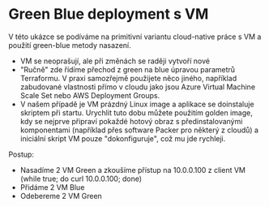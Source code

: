 # Green Blue deployment s VM
V této ukázce se podíváme na primitivní variantu cloud-native práce s VM a použití green-blue metody nasazení.
- VM se neoprašují, ale při změnách se raději vytvoří nové
- "Ručně" zde řídíme přechod z green na blue úpravou parametrů Terraformu. V praxi samozřejmě použijete něco jiného, například zabudované vlastnosti přímo v cloudu jako jsou Azure Virtual Machine Scale Set nebo AWS Deployment Groups.
- V našem případě je VM prázdný Linux image a aplikace se doinstaluje skriptem při startu. Urychlit tuto dobu můžete použitím golden image, kdy se nejprve připraví pokaždé hotový obraz s předinstalovanými komponentami (například přes software Packer pro některý z cloudů) a iniciální skript VM pouze "dokonfiguruje", což mu jde rychleji.

Postup:
- Nasadíme 2 VM Green a zkoušíme přístup na 10.0.0.100 z client VM (while true; do curl 10.0.0.100; done)
- Přidáme 2 VM Blue
- Odebereme 2 VM Green